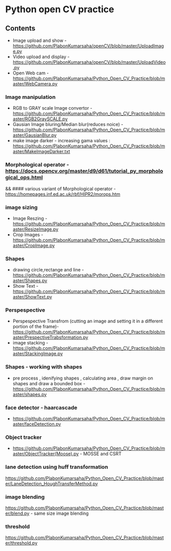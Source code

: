 # Python open CV practice

## Contents

* Image upload and show - https://github.com/PlabonKumarsaha/openCV/blob/master/UploadImage.py
* Video upload and display - https://github.com/PlabonKumarsaha/openCV/blob/master/UploadVideo.py
* Open Web cam - https://github.com/PlabonKumarsaha/Python_Open_CV_Practice/blob/master/WebCamera.py

### Image manipulation

* RGB to GRAY scale Image convertor - https://github.com/PlabonKumarsaha/Python_Open_CV_Practice/blob/master/RGB2GraySCALE.py
* Gausian Image bluring/Median blur(reduces noice) - https://github.com/PlabonKumarsaha/Python_Open_CV_Practice/blob/master/GausianBlur.py
* make image darker - increasing gama values : https://github.com/PlabonKumarsaha/Python_Open_CV_Practice/blob/master/MakeImageDarker.txt

### Morphological operator - https://docs.opencv.org/master/d9/d61/tutorial_py_morphological_ops.html 
&&  #### various variant of Morphological operator - https://homepages.inf.ed.ac.uk/rbf/HIPR2/morops.htm 


### image sizing

* Image Reszing - https://github.com/PlabonKumarsaha/Python_Open_CV_Practice/blob/master/ResizeImage.py
* Crop Images - https://github.com/PlabonKumarsaha/Python_Open_CV_Practice/blob/master/CropImage.py

### Shapes

* drawing circle,rectange and line - https://github.com/PlabonKumarsaha/Python_Open_CV_Practice/blob/master/Shapes.py
* Show Text - https://github.com/PlabonKumarsaha/Python_Open_CV_Practice/blob/master/ShowText.py

### Perspespective 
* Perspespective Transfrom (cutting an image and setting it in a different portion of the frame)-https://github.com/PlabonKumarsaha/Python_Open_CV_Practice/blob/master/PrespectiveTrabsformation.py
* image stacking - https://github.com/PlabonKumarsaha/Python_Open_CV_Practice/blob/master/StackingImage.py

### Shapes - working with shapes 

* pre process , idenifying shapes , calculating area , draw margin on shapes and draw a bounded box - https://github.com/PlabonKumarsaha/Python_Open_CV_Practice/blob/master/shapes.py


### face detector - haarcascade
* https://github.com/PlabonKumarsaha/Python_Open_CV_Practice/blob/master/faceDetection.py

### Object tracker
* https://github.com/PlabonKumarsaha/Python_Open_CV_Practice/blob/master/ObjectTracker(Moose).py - MOSSE and CSRT 

### lane detection using huff transformation
https://github.com/PlabonKumarsaha/Python_Open_CV_Practice/blob/master/LaneDetection_HoughTransferMethod.py


### image blending
https://github.com/PlabonKumarsaha/Python_Open_CV_Practice/blob/master/blend.py - same size image blending

### threshold
https://github.com/PlabonKumarsaha/Python_Open_CV_Practice/blob/master/threshold.py



